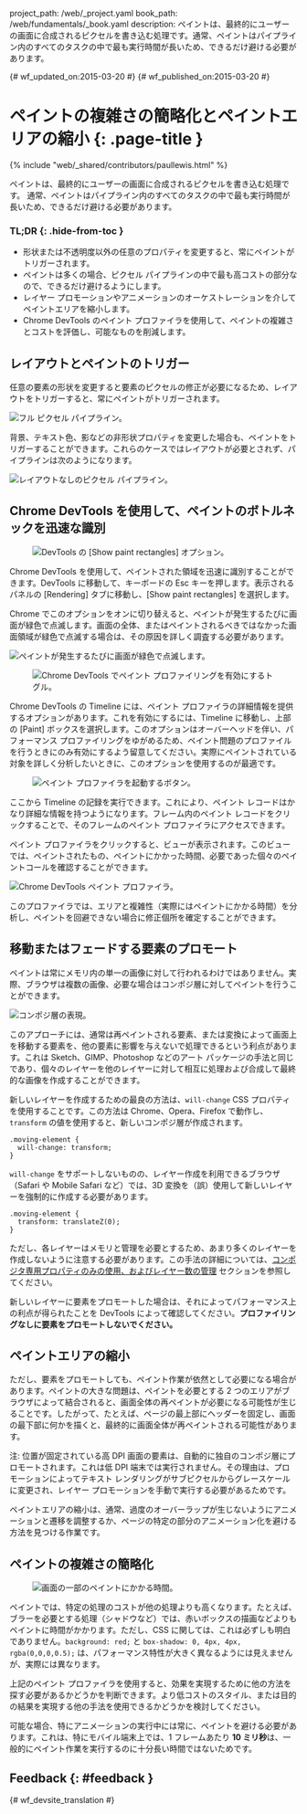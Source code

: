 project_path: /web/_project.yaml book_path: /web/fundamentals/_book.yaml description: ペイントは、最終的にユーザーの画面に合成されるピクセルを書き込む処理です。通常、ペイントはパイプライン内のすべてのタスクの中で最も実行時間が長いため、できるだけ避ける必要があります。

{# wf_updated_on:2015-03-20 #} {# wf_published_on:2015-03-20 #}

# ペイントの複雑さの簡略化とペイントエリアの縮小 {: .page-title }

{% include "web/_shared/contributors/paullewis.html" %}

ペイントは、最終的にユーザーの画面に合成されるピクセルを書き込む処理です。 通常、ペイントはパイプライン内のすべてのタスクの中で最も実行時間が長いため、できるだけ避ける必要があります。

### TL;DR {: .hide-from-toc }

* 形状または不透明度以外の任意のプロパティを変更すると、常にペイントがトリガーされます。
* ペイントは多くの場合、ピクセル パイプラインの中で最も高コストの部分なので、できるだけ避けるようにします。
* レイヤー プロモーションやアニメーションのオーケストレーションを介してペイントエリアを縮小します。
* Chrome DevTools のペイント プロファイラを使用して、ペイントの複雑さとコストを評価し、可能なものを削減します。

## レイアウトとペイントのトリガー

任意の要素の形状を変更すると要素のピクセルの修正が必要になるため、レイアウトをトリガーすると、常にペイントがトリガーされます。

<img src="images/simplify-paint-complexity-and-reduce-paint-areas/frame.jpg"  alt="フル ピクセル パイプライン。" />

背景、テキスト色、影などの非形状プロパティを変更した場合も、ペイントをトリガーすることができます。これらのケースではレイアウトが必要とされず、パイプラインは次のようになります。

<img src="images/simplify-paint-complexity-and-reduce-paint-areas/frame-no-layout.jpg"  alt="レイアウトなしのピクセル パイプライン。" />

## Chrome DevTools を使用して、ペイントのボトルネックを迅速な識別

<div class="attempt-right">
  <figure>
    <img src="images/simplify-paint-complexity-and-reduce-paint-areas/show-paint-rectangles.jpg" alt="DevTools の [Show paint rectangles] オプション。">
  </figure>
</div>

Chrome DevTools を使用して、ペイントされた領域を迅速に識別することができます。DevTools に移動して、キーボードの Esc キーを押します。表示されるパネルの [Rendering] タブに移動し、[Show paint rectangles] を選択します。

<div style="clear:both;"></div>

Chrome でこのオプションをオンに切り替えると、ペイントが発生するたびに画面が緑色で点滅します。画面の全体、またはペイントされるべきではなかった画面領域が緑色で点滅する場合は、その原因を詳しく調査する必要があります。

<img src="images/simplify-paint-complexity-and-reduce-paint-areas/show-paint-rectangles-green.jpg"  alt="ペイントが発生するたびに画面が緑色で点滅します。" />

<div class="attempt-right">
  <figure>
    <img src="images/simplify-paint-complexity-and-reduce-paint-areas/paint-profiler-toggle.jpg" alt="Chrome DevTools でペイント プロファイリングを有効にするトグル。">
  </figure>
</div>

Chrome DevTools の Timeline には、ペイント プロファイラの詳細情報を提供するオプションがあります。これを有効にするには、Timeline に移動し、上部の [Paint] ボックスを選択します。このオプションはオーバーヘッドを伴い、パフォーマンス プロファイリングをゆがめるため、ペイント問題のプロファイルを行うときにのみ有効にするよう留意してください。実際にペイントされている対象を詳しく分析したいときに、このオプションを使用するのが最適です。

<div style="clear:both;"></div>

<div class="attempt-right">
  <figure>
    <img src="images/simplify-paint-complexity-and-reduce-paint-areas/paint-profiler-button.jpg" alt="ペイント プロファイラを起動するボタン。" class="screenshot">
  </figure>
</div>

ここから Timeline の記録を実行できます。これにより、ペイント レコードはかなり詳細な情報を持つようになります。フレーム内のペイント レコードをクリックすることで、そのフレームのペイント プロファイラにアクセスできます。

<div style="clear:both;"></div>

ペイント プロファイラをクリックすると、ビューが表示されます。このビューでは、ペイントされたもの、ペイントにかかった時間、必要であった個々のペイントコールを確認することができます。

<img src="images/simplify-paint-complexity-and-reduce-paint-areas/paint-profiler.jpg"  alt="Chrome DevTools ペイント プロファイラ。" />

このプロファイラでは、エリアと複雑性（実際にはペイントにかかる時間）を分析し、ペイントを回避できない場合に修正個所を確定することができます。

## 移動またはフェードする要素のプロモート

ペイントは常にメモリ内の単一の画像に対して行われるわけではありません。実際、ブラウザは複数の画像、必要な場合はコンポジ層に対してペイントを行うことができます。

<img src="images/simplify-paint-complexity-and-reduce-paint-areas/layers.jpg"  alt="コンポジ層の表現。" />

このアプローチには、通常は再ペイントされる要素、または変換によって画面上を移動する要素を、他の要素に影響を与えないで処理できるという利点があります。これは Sketch、GIMP、Photoshop などのアート パッケージの手法と同じであり、個々のレイヤーを他のレイヤーに対して相互に処理および合成して最終的な画像を作成することができます。

新しいレイヤーを作成するための最良の方法は、`will-change` CSS プロパティを使用することです。この方法は Chrome、Opera、Firefox で動作し、`transform` の値を使用すると、新しいコンポジ層が作成されます。

    .moving-element {
      will-change: transform;
    }
    

`will-change` をサポートしないものの、レイヤー作成を利用できるブラウザ（Safari や Mobile Safari など）では、3D 変換を（誤）使用して新しいレイヤーを強制的に作成する必要があります。

    .moving-element {
      transform: translateZ(0);
    }
    

ただし、各レイヤーはメモリと管理を必要とするため、あまり多くのレイヤーを作成しないように注意する必要があります。この手法の詳細については、[コンポジタ専用プロパティのみの使用、およびレイヤー数の管理](stick-to-compositor-only-properties-and-manage-layer-count) セクションを参照してください。

新しいレイヤーに要素をプロモートした場合は、それによってパフォーマンス上の利点が得られたことを DevTools によって確認してください。**プロファイリングなしに要素をプロモートしないでください。**

## ペイントエリアの縮小

ただし、要素をプロモートしても、ペイント作業が依然として必要になる場合があります。ペイントの大きな問題は、ペイントを必要とする 2 つのエリアがブラウザによって結合されると、画面全体の再ペイントが必要になる可能性が生じることです。したがって、たとえば、ページの最上部にヘッダーを固定し、画面の最下部に何かを描くと、最終的に画面全体が再ペイントされる可能性があります。

注: 位置が固定されている高 DPI 画面の要素は、自動的に独自のコンポジ層にプロモートされます。これは低 DPI 端末では実行されません。その理由は、プロモーションによってテキスト レンダリングがサブピクセルからグレースケールに変更され、レイヤー プロモーションを手動で実行する必要があるためです。

ペイントエリアの縮小は、通常、過度のオーバーラップが生じないようにアニメーションと遷移を調整するか、ページの特定の部分のアニメーション化を避ける方法を見つける作業です。

## ペイントの複雑さの簡略化

<div class="attempt-right">
  <figure>
    <img src="images/simplify-paint-complexity-and-reduce-paint-areas/profiler-chart.jpg" alt="画面の一部のペイントにかかる時間。">
  </figure>
</div>

ペイントでは、特定の処理のコストが他の処理よりも高くなります。たとえば、ブラーを必要とする処理（シャドウなど）では、赤いボックスの描画などよりもペイントに時間がかかります。ただし、CSS に関しては、これは必ずしも明白でありません。`background: red;` と `box-shadow: 0, 4px, 4px, rgba(0,0,0,0.5);` は、パフォーマンス特性が大きく異なるようには見えませんが、実際には異なります。

上記のペイント プロファイラを使用すると、効果を実現するために他の方法を探す必要があるかどうかを判断できます。より低コストのスタイル、または目的の結果を実現する他の手法を使用できるかどうかを検討してください。

可能な場合、特にアニメーションの実行中には常に、ペイントを避ける必要があります。これは、特にモバイル端末上では、1 フレームあたり **10 ミリ秒**は、一般的にペイント作業を実行するのに十分長い時間ではないためです。

## Feedback {: #feedback }

{# wf_devsite_translation #}